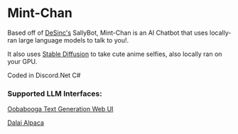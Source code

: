 # Mint-Chan
Based off of [DeSinc's](https://github.com/DeSinc/SallyBot) SallyBot, Mint-Chan is an AI Chatbot that uses locally-ran large language models to talk to you!.

It also uses [Stable Diffusion](https://github.com/AUTOMATIC1111/stable-diffusion-webui) to take cute anime selfies, also locally ran on your GPU.

Coded in Discord.Net C#

### Supported LLM Interfaces:

[Oobabooga Text Generation Web UI](https://github.com/oobabooga/text-generation-webui)

[Dalai Alpaca](https://github.com/cocktailpeanut/dalai)
